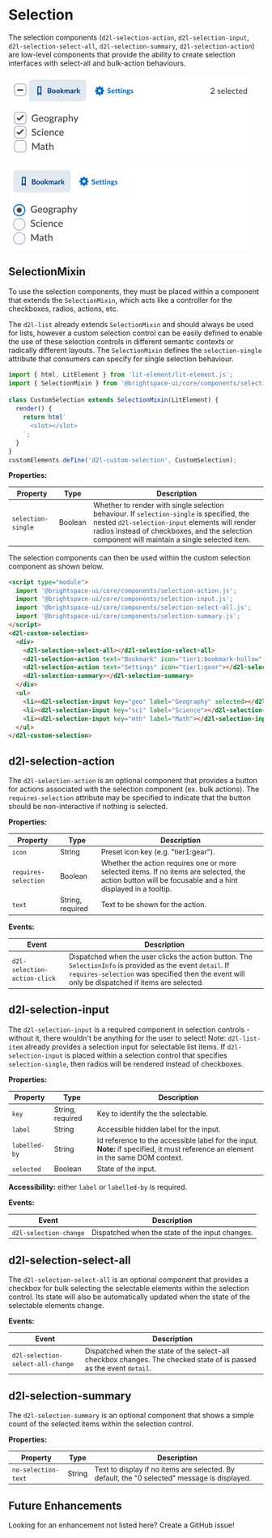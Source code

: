 # Selection

The selection components (`d2l-selection-action`, `d2l-selection-input`, `d2l-selection-select-all`, `d2l-selection-summary`, `d2l-selection-action`) are low-level components that provide the ability to create selection interfaces with select-all and bulk-action behaviours.

![Selection](./screenshots/selection-multiple.png?raw=true)

![Selection](./screenshots/selection-single.png?raw=true)

## SelectionMixin

To use the selection components, they must be placed within a component that extends the `SelectionMixin`, which acts like a controller for the checkboxes, radios, actions, etc.

The `d2l-list` already extends `SelectionMixin` and should always be used for lists, however a custom selection control can be easily defined to enable the use of these selection controls in different semantic contexts or radically different layouts. The `SelectionMixin` defines the `selection-single` attribute that consumers can specify for single selection behaviour.

```javascript
import { html, LitElement } from 'lit-element/lit-element.js';
import { SelectionMixin } from '@brightspace-ui/core/components/selection-mixin.js';

class CustomSelection extends SelectionMixin(LitElement) {
  render() {
    return html`
      <slot></slot>
    `;
  }
}
customElements.define('d2l-custom-selection', CustomSelection);
```

**Properties:**

| Property | Type | Description |
|--|--|--|
| `selection-single` | Boolean | Whether to render with single selection behaviour. If `selection-single` is specified, the nested `d2l-selection-input` elements will render radios instead of checkboxes, and the selection component will maintain a single selected item. |

The selection components can then be used within the custom selection component as shown below.

```html
<script type="module">
  import '@brightspace-ui/core/components/selection-action.js';
  import '@brightspace-ui/core/components/selection-input.js';
  import '@brightspace-ui/core/components/selection-select-all.js';
  import '@brightspace-ui/core/components/selection-summary.js';
</script>
<d2l-custom-selection>
  <div>
    <d2l-selection-select-all></d2l-selection-select-all>
    <d2l-selection-action text="Bookmark" icon="tier1:bookmark-hollow" requires-selection></d2l-selection-action>
    <d2l-selection-action text="Settings" icon="tier1:gear"></d2l-selection-action>
    <d2l-selection-summary></d2l-selection-summary>
  </div>
  <ul>
    <li><d2l-selection-input key="geo" label="Geography" selected></d2l-selection-input>Geography</li>
    <li><d2l-selection-input key="sci" label="Science"></d2l-selection-input>Science</li>
    <li><d2l-selection-input key="mth" label="Math"></d2l-selection-input>Math</li>
  </ul>
</d2l-custom-selection>
```

## d2l-selection-action

The `d2l-selection-action` is an optional component that provides a button for actions associated with the selection component (ex. bulk actions). The `requires-selection` attribute may be specified to indicate that the button should be non-interactive if nothing is selected.

**Properties:**

| Property | Type | Description |
|--|--|--|
| `icon` | String | Preset icon key (e.g. "tier1:gear"). |
| `requires-selection` | Boolean | Whether the action requires one or more selected items. If no items are selected, the action button will be focusable and a hint displayed in a tooltip. |
| `text` | String, required | Text to be shown for the action. |

**Events:**

| Event | Description |
|--|--|
| `d2l-selection-action-click` | Dispatched when the user clicks the action button. The `SelectionInfo` is provided as the event `detail`. If `requires-selection` was specified then the event will only be dispatched if items are selected. |

## d2l-selection-input

The `d2l-selection-input` is a required component in selection controls - without it, there wouldn't be anything for the user to select! Note: `d2l-list-item` already provides a selection input for selectable list items. If `d2l-selection-input` is placed within a selection control that specifies `selection-single`, then radios will be rendered instead of checkboxes.

**Properties:**

| Property | Type | Description |
|--|--|--|
| `key` | String, required | Key to identify the the selectable. |
| `label` | String | Accessible hidden label for the input. |
| `labelled-by` | String | Id reference to the accessible label for the input. **Note:** if specified, it must reference an element in the same DOM context. |
| `selected` | Boolean | State of the input. |

**Accessibility:** either `label` or `labelled-by` is required.

**Events:**

| Event | Description |
|--|--|
| `d2l-selection-change` | Dispatched when the state of the input changes. |

## d2l-selection-select-all

The `d2l-selection-select-all` is an optional component that provides a checkbox for bulk selecting the selectable elements within the selection control. Its state will also be automatically updated when the state of the selectable elements change.

**Events:**

| Event | Description |
|--|--|
| `d2l-selection-select-all-change` | Dispatched when the state of the select-all checkbox changes. The checked state of is passed as the event `detail`. |

## d2l-selection-summary

The `d2l-selection-summary` is an optional component that shows a simple count of the selected items within the selection control.

**Properties:**

| Property | Type | Description |
|--|--|--|
| `no-selection-text` | String | Text to display if no items are selected. By default, the "0 selected" message is displayed. |

## Future Enhancements

Looking for an enhancement not listed here? Create a GitHub issue!
